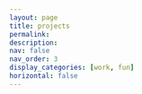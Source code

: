 ```yaml
---
layout: page
title: projects
permalink: 
description: 
nav: false
nav_order: 3
display_categories: [work, fun]
horizontal: false
---
```

